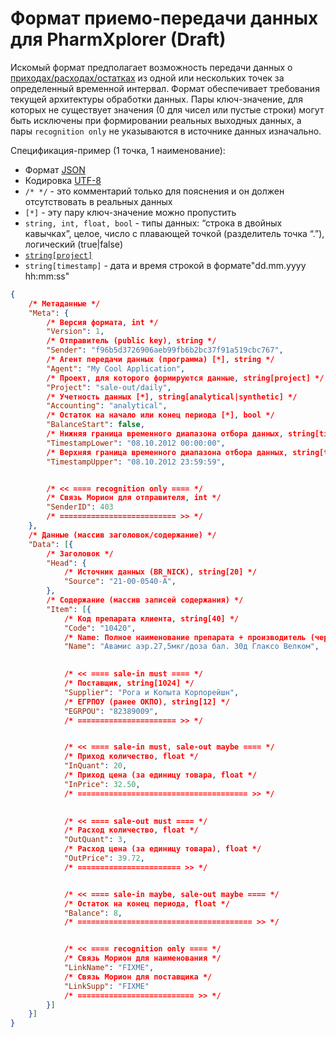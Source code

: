 # Формат приемо-передачи данных для PharmXplorer (Draft) #

Искомый формат предполагает возможность передачи данных о [приходах/расходах/остатках][0] из одной или нескольких точек за определенный временной интервал. Формат обеспечивает требования текущей архитектуры обработки данных. Пары ключ-значение, для которых не существует значения (0 для чисел или пустые строки) могут быть исключены при формировании реальных выходных данных, а пары `recognition only` не указываются в источнике данных изначально.

Спецификация-пример (1 точка, 1 наименование):

* Формат [JSON](http://json.org/json-ru.html)
* Кодировка [UTF-8](http://ru.wikipedia.org/wiki/UTF-8)
* `/* */` - это комментарий только для пояснения и он должен отсутствовать в реальных данных
* `[*]` - эту пару ключ-значение можно пропустить 
* `string, int, float, bool` - типы данных: “строка в двойных кавычках”, целое, число с плавающей точкой (разделитель точка “.”), логический (true|false)
* [`string[project]`][0]
* `string[timestamp]` - дата и время строкой в формате"dd.mm.yyyy hh:mm:ss"

```json
{
	/* Метаданные */
	"Meta": {
		/* Версия формата, int */
		"Version": 1,
		/* Отправитель (public key), string */
		"Sender": "f96b5d3726906aeb99fb6b2bc37f91a519cbc767",
		/* Агент передачи данных (программа) [*], string */
		"Agent": "My Cool Application",
		/* Проект, для которого формируются данные, string[project] */
		"Project": "sale-out/daily",
		/* Учетность данных [*], string[analytical|synthetic] */
		"Accounting": "analytical",
		/* Остаток на начало или конец периода [*], bool */
		"BalanceStart": false,
		/* Нижняя граница временного диапазона отбора данных, string[timestamp] */
		"TimestampLower": "08.10.2012 00:00:00",
		/* Верхняя граница временного диапазона отбора данных, string[timestamp] */
		"TimestampUpper": "08.10.2012 23:59:59",


		/* << ==== recognition only ==== */
		/* Связь Морион для отправителя, int */
		"SenderID": 403
		/* ========================== >> */		
	},
	/* Данные (массив заголовок/содержание) */
	"Data": [{
		/* Заголовок */
		"Head": {
			/* Источник данных (BR_NICK), string[20] */
			"Source": "21-00-0540-А",
		},
		/* Содержание (массив записей содержания) */
		"Item": [{
			/* Код препарата клиента, string[40] */
			"Code": "10420",
			/* Name: Полное наименование препарата + производитель (через пробел), string[255] */
			"Name": "Авамис аэр.27,5мкг/доза бал. 30д Глаксо Велком",
			

			/* << ==== sale-in must ==== */
			/* Поставщик, string[1024] */
			"Supplier": "Рога и Копыта Корпорейшн",
			/* ЕГРПОУ (ранее ОКПО), string[12] */
			"EGRPOU": "82389009",
			/* ====================== >> */


			/* << ==== sale-in must, sale-out maybe ==== */
			/* Приход количество, float */
			"InQuant": 20,
			/* Приход цена (за единицу товара, float */
			"InPrice": 32.50,
			/* ====================================== >> */
			

			/* << ==== sale-out must ==== */
			/* Расход количество, float */
			"OutQuant": 3,
			/* Расход цена (за единицу товара), float */
			"OutPrice": 39.72,
			/* ======================= >> */


			/* << ==== sale-in maybe, sale-out maybe ==== */
			/* Остаток на конец периода, float */
			"Balance": 8,
			/* ======================================= >> */


			/* << ==== recognition only ==== */
			/* Связь Морион для наименования */
			"LinkName": "FIXME",
			/* Связь Морион для поставщика */
			"LinkSupp": "FIXME"
			/* ========================== >> */
		}]
	}]
}
```

[0]: https://github.com/pharmbase/rfc/blob/master/src/api-proj.md
